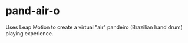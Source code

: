 pand-air-o
==========

Uses Leap Motion to create a virtual "air" pandeiro (Brazilian hand drum) playing experience.
